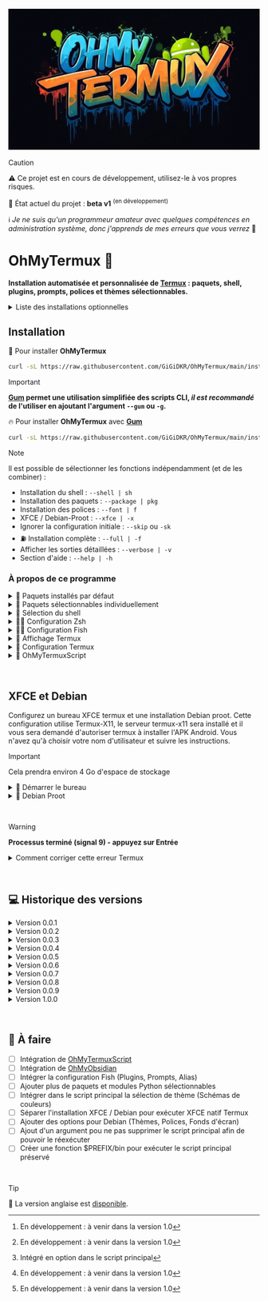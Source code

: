![Logo OhMyTermux](assets/logo.jpg)

> [!CAUTION]
> :warning: Ce projet est en cours de développement, utilisez-le à vos propres risques.
> 
> :construction: État actuel du projet : **beta v1** <sup>(en développement)</sup>
> 
> :information_source: *Je ne suis qu'un programmeur amateur avec quelques compétences en administration système, donc j'apprends de mes erreurs que vous verrez* 👀


# OhMyTermux 🧊

**Installation automatisée et personnalisée de [Termux](https://github.com/termux) : paquets, shell, plugins, prompts, polices et thèmes sélectionnables.**

<details>

<summary>Liste des installations optionnelles</summary>

- **[OhMyTermuxXFCE](https://github.com/GiGiDKR/OhMyTermux/edit/main/README.md#-xfce-et-debian-)** : Un [Debian](https://www.debian.org/) proot-distro personnalisé avec un bureau [XFCE](https://www.xfce.org/) et un **[App-Installer](https://github.com/GiGiDKR/App-Installer)** qui ne sont pas disponibles dans le gestionnaire de paquets.

- **[OhMyTermuxScript](https://github.com/GiGiDKR/OhMyTermuxScript)** : Une collection de scripts utiles, exécutables depuis le script principal ou ultérieurement. [^1]

- **[OhMyObsidian](https://github.com/GiGiDKR/OhMyObsidian)** : Synchronisez Obsidian sur Android en utilisant Termux et Git. [^1]

</details>

## Installation

🧊 Pour installer **OhMyTermux**
```bash
curl -sL https://raw.githubusercontent.com/GiGiDKR/OhMyTermux/main/install_FR.sh -o install_FR.sh && chmod +x install_FR.sh && ./install_FR.sh
```

>[!IMPORTANT]
> **[Gum](https://github.com/charmbracelet/gum) permet une utilisation simplifiée des scripts CLI, _il est recommandé_ de l'utiliser en ajoutant l'argument `--gum` ou `-g`.**

🔥 Pour installer **OhMyTermux** avec **[Gum](https://github.com/charmbracelet/gum)**
```bash
curl -sL https://raw.githubusercontent.com/GiGiDKR/OhMyTermux/main/install_FR.sh -o install_FR.sh && chmod +x install_FR.sh && ./install_FR.sh --gum
```

>[!NOTE]
> Il est possible de sélectionner les fonctions indépendamment (et de les combiner) :
> - Installation du shell : `--shell | sh`
> - Installation des paquets : `--package | pkg`
> - Installation des polices : `--font | f`
> - XFCE / Debian-Proot : `--xfce | -x`
> - Ignorer la configuration initiale : `--skip` ou `-sk`
> - :fuelpump: Installation complète : `--full | -f`
> - Afficher les sorties détaillées : `--verbose | -v`
> - Section d'aide : `--help | -h`
&nbsp;

### À propos de ce programme 

<details>

<summary>🧊 Paquets installés par défaut</summary>

- [wget](https://github.com/mirror/wget)
- [curl](https://github.com/curl/curl)
- [git](https://github.com/git/git)
- [unzip](https://en.m.wikipedia.org/wiki/ZIP_(file_format))

</details>

<details>

<summary>🧊 Paquets sélectionnables individuellement</summary>

- [nala](https://github.com/volitank/nala)
- [eza](https://github.com/eza-community/eza)
- [lsd](https://github.com/lsd-rs/lsd)
- [logo-ls](https://github.com/Yash-Handa/logo-ls)
- [bat](https://github.com/sharkdp/bat)
- [lf](https://github.com/gokcehan/lf)
- [fzf](https://github.com/junegunn/fzf)
- [glow](https://github.com/charmbracelet/glow)
- [python](https://github.com/python)
- [nodejs](https://github.com/nodejs/node)
- [nodejs-lts](https://github.com/nodejs/Release)
- [micro](https://github.com/zyedidia/micro)
- [vim](https://github.com/vim/vim)
- [neovim](https://github.com/neovim/neovim)
- [lazygit](https://github.com/jesseduffield/lazygit)
- [open-ssh](https://www.openssh.com/)

</details>

<details>

<summary>🧊 Sélection du shell</summary>

- [Bash](https://git.savannah.gnu.org/cgit/bash.git/)
- [ZSH](https://www.zsh.org/)
- [Fish](https://github.com/fish-shell/fish-shell)

</details>

<details>

<summary>🧊🧊 Configuration Zsh</summary>

- [Oh-My-Zsh](https://github.com/ohmyzsh/ohmyzsh)
- [zsh-syntax-highlighting](https://github.com/zsh-users/zsh-syntax-highlighting)
- [zsh-completions](https://github.com/zsh-users/zsh-completions)
- [zsh-you-should-use](https://github.com/MichaelAquilina/zsh-you-should-use)
- [zsh-alias-finder](https://github.com/ohmyzsh/ohmyzsh/tree/master/plugins/alias-finder)

</details>

<details>

<summary>🧊🧊 Configuration Fish</summary>

- [Oh-My-Fish](https://github.com/oh-my-fish/oh-my-fish)
- [Fisher](https://github.com/jorgebucaran/fisher)
- [Pure](https://github.com/pure-fish/pure)
- [Fishline](https://github.com/0rax/fishline)
- [Virtualfish](https://github.com/justinmayer/virtualfish)
- [Fish Abbreviation Tips](https://github.com/gazorby/fish-abbreviation-tips)
- [Bang-Bang](https://github.com/oh-my-fish/plugin-bang-bang)
- [Fish You Should Use](https://github.com/paysonwallach/fish-you-should-use)
- [Catppuccin pour Fish](https://github.com/catppuccin/fish)

</details>

<details>

<summary>🧊 Affichage Termux</summary>

- [Nerd Fonts](https://github.com/ryanoasis/nerd-fonts)
- [Schémas de couleurs](https://github.com/mbadolato/iTerm2-Color-Schemes)
- [Powerlevel10k](https://github.com/romkatv/powerlevel10k)

</details>

<details>

<summary>🧊 Configuration Termux</summary>

- Alias personnalisés (alias communs + alias spécifiques selon le paquet ou le plugin installé)
- Lien symbolique vers les répertoires utilisateur du stockage interne

</details>

<details>

<summary>🧊 OhMyTermuxScript</summary>

- Sélecteur de thème
- Installateur de Nerd Fonts
- App-Installer (VSCode, PyCharm, Obsidian...)
- Bureau XFCE4 natif Termux sur Termux-X11
- Oh-My-Zsh [^2]
- Oh-My-Posh [^1]
- Electron Node.js
- XDRP (Termux natif ou proot-distro)

</details>

[^1]: En développement : à venir dans la version 1.0
[^2]: Intégré en option dans le script principal
[^3]: En développement (pas de date de sortie prévue)

&nbsp;

## **XFCE et Debian**

Configurez un bureau XFCE termux et une installation Debian proot.
Cette configuration utilise Termux-X11, le serveur termux-x11 sera installé et il vous sera demandé d'autoriser termux à installer l'APK Android.
Vous n'avez qu'à choisir votre nom d'utilisateur et suivre les instructions.

> [!IMPORTANT]
> Cela prendra environ 4 Go d'espace de stockage

<details>

<summary>🧊 Démarrer le bureau</summary>

Vous recevrez une fenêtre contextuelle pour autoriser les installations depuis termux, cela ouvrira l'APK pour l'application Android Termux-X11. Bien que vous n'ayez pas à autoriser les installations depuis termux, vous devrez quand même installer manuellement en utilisant un explorateur de fichiers et en trouvant l'APK dans votre dossier de téléchargements.

Utilisez la commande ```start``` pour lancer une session Termux-X11.

Cela démarrera le serveur termux-x11, le bureau XFCE4 et ouvrira l'application Termux-X11 directement dans le bureau.

Pour entrer dans l'installation Debian proot depuis le terminal, utilisez la commande ```debian```

Notez également que vous n'avez pas besoin de définir l'affichage dans Debian proot car il est déjà configuré. Cela signifie que vous pouvez utiliser le terminal pour démarrer n'importe quelle application GUI et elle démarrera.

</details>

<details>

<summary>🧊 Debian Proot</summary>

Pour entrer dans proot, utilisez la commande ```debian```, à partir de là, vous pouvez installer des logiciels supplémentaires avec apt et utiliser cp2menu dans termux pour copier les éléments du menu vers le menu xfce de termux.

Il existe deux scripts disponibles pour cette configuration :

```prun``` En exécutant ceci suivi d'une commande que vous souhaitez exécuter depuis l'installation debian proot, vous pourrez exécuter des choses depuis le terminal termux sans avoir à exécuter ```debian``` pour entrer dans le proot lui-même.

```cp2menu``` En exécutant ceci, une fenêtre apparaîtra vous permettant de copier les fichiers .desktop du proot debian dans le menu "démarrer" de termux xfce afin que vous n'ayez pas besoin de les lancer depuis le terminal. Un lanceur est disponible dans la section menu Système.

</details>

&nbsp;

> [!WARNING]
> **Processus terminé (signal 9) - appuyez sur Entrée**

<details>

<summary>Comment corriger cette erreur Termux</summary>

Vous devez exécuter cette commande adb pour corriger l'erreur du processus 9 qui forcera la fermeture de Termux :
```
adb shell "/system/bin/device_config put activity_manager max_phantom_processes 2147483647"
```
Pour faire cela sans utiliser un PC, vous avez plusieurs méthodes :
D'abord, connectez-vous au WIFI.

**Méthode 1 :**
Installez adb dans Termux en exécutant ce code :
```
pkg install android-tools -y
```
Ensuite, ouvrez les paramètres et activez les options développeur en sélectionnant "À propos du téléphone" puis appuyez sur "Build" 7 fois.

Revenez en arrière et allez dans les options développeur, activez le débogage sans fil puis cliquez dessus pour obtenir le numéro de port puis cliquez sur appairer l'appareil pour obtenir le code d'appairage.

Mettez les paramètres en mode écran partagé en appuyant sur le bouton carré en bas à droite de votre téléphone, et maintenez l'icône des paramètres jusqu'à ce que l'icône d'écran partagé apparaisse.

Puis sélectionnez Termux et dans les paramètres sélectionnez appairer avec un code. Dans Termux tapez `adb pair` puis entrez vos informations d'appairage.

Après avoir terminé ce processus, vous pouvez taper adb connect et vous connecter à votre téléphone avec l'ip et le port fournis dans le menu de débogage sans fil. Vous pouvez ensuite exécuter la commande de correction :

```adb shell "/system/bin/device_config put activity_manager max_phantom_processes 2147483647"```

**Méthode 2 :**

Installez LADB depuis le [Playstore](https://play.google.com/store/apps/details?id=com.draco.ladb) ou depuis [GitHub](https://github.com/hyperio546/ladb-builds/releases).

En écran partagé, ayez d'un côté LADB et de l'autre les paramètres développeur.
Dans les paramètres développeur, activez le débogage sans fil puis cliquez dessus pour obtenir le numéro de port puis cliquez sur appairer l'appareil pour obtenir le code d'appairage.
Entrez ces deux valeurs dans LADB.
Une fois connecté, exécutez la commande de correction :

```adb shell "/system/bin/device_config put activity_manager max_phantom_processes 2147483647"```

</details>

&nbsp;

## 💻 Historique des versions

<details>
<summary>Version 0.0.1</summary>
Upload initial
</details>

<details>
<summary>Version 0.0.2</summary>
Modifications de l'interface en ligne de commande
</details>

<details>
<summary>Version 0.0.3</summary>
~~Intégration de [OhMyObsidian](https://github.com/GiGiDKR/OhMyObsidian)~~ (Retour en arrière)
</details>

<details>
<summary>Version 0.0.4</summary>
Optimisation du système d'alias selon la sélection des paquets et du shell
</details>

<details>
<summary>Version 0.0.5</summary>
Ajout de paquets à la liste sélectionnable
</details>

<details>
<summary>Version 0.0.6</summary>
Gestion dynamique de la configuration .zshrc
</details>

<details>
<summary>Version 0.0.7</summary>
Modification globale du script principal en divisant chaque étape en une fonction pouvant être exécutée seule (ou combinée avec d'autres) avec l'ajout d'un argument à la commande d'exécution
</details>

<details>
<summary>Version 0.0.8</summary>

- Ajout de l'argument `--shell` pour installer un shell
- Ajout de l'argument `--package` pour installer des paquets
- Ajout de l'argument `--xfce` pour installer XFCE et Debian proot
- Ajout de l'argument `--font` pour installer des polices
- ~~Ajout de l'argument `--script` pour installer [OhMyTermuxScript](https://github.com/GiGiDKR/OhMyTermuxScript) [^1]~~ (Retour en arrière)
- Ajout de l'argument `--skip` pour ignorer la configuration initiale
</details>

<details>
<summary>Version 0.0.9</summary>
Corrections de bugs et améliorations
</details>

<details>
<summary>Version 1.0.0</summary>
- Amélioration globale du script
- Ajout de la création d'un mot de passe pour l'utilisateur Debian proot
- Implémentation d'une exécution non verbeuse lorsque gum n'est pas utilisé
- Implémentation d'un système d'affichage du résultat de l'exécution des commandes (succès/échec)
- :checkered_flag: Le reste est en développement
</details>

&nbsp;

## 📖 À faire
- [ ] Intégration de [OhMyTermuxScript](https://github.com/GiGiDKR/OhMyTermuxScript)
- [ ] Intégration de [OhMyObsidian](https://github.com/GiGiDKR/OhMyObsidian)
- [ ] Intégrer la configuration Fish (Plugins, Prompts, Alias)
- [ ] Ajouter plus de paquets et modules Python sélectionnables
- [ ] Intégrer dans le script principal la sélection de thème (Schémas de couleurs)
- [ ] Séparer l'installation XFCE / Debian pour exécuter XFCE natif Termux
- [ ] Ajouter des options pour Debian (Thèmes, Polices, Fonds d'écran)
- [ ] Ajout d'un argument pou ne pas supprimer le script principal afin de pouvoir le réexécuter
- [ ] Créer une fonction $PREFIX/bin pour exécuter le script principal préservé

&nbsp;

> [!TIP]
> 🚩 La version anglaise est [disponible](README.md).
